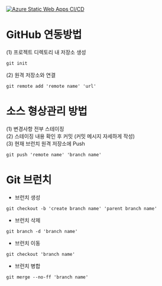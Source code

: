 [![Azure Static Web Apps CI/CD](https://github.com/cc2ground/workshop-test/actions/workflows/azure-static-web-apps-lemon-pebble-0bb22af00.yml/badge.svg)](https://github.com/cc2ground/workshop-test/actions/workflows/azure-static-web-apps-lemon-pebble-0bb22af00.yml)
# GitHub 연동방법
(1) 프로젝트 디렉토리 내 저장소 생성
```
git init
```
(2) 원격 저장소와 연결
```
git remote add 'remote name' 'url'
```

# 소스 형상관리 방법
(1) 변경사항 전부 스테이징  
(2) 스테이징 내용 확인 후 커밋 (커밋 메시지 자세하게 작성)  
(3) 현재 브런치 원격 저장소에 Push
```
git push 'remote name' 'branch name'
```

# Git 브런치
- 브런치 생성
```
git checkout -b 'create branch name' 'parent branch name'
```
- 브런치 삭제
```
git branch -d 'branch name'
```
- 브런치 이동
```
git checkout 'branch name'
```
- 브런치 병합
```
git merge --no-ff 'branch name'
```
```
```
